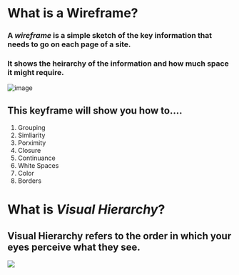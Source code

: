 # What is a Wireframe?
### A *wireframe* is a simple sketch of the key information that needs to go on each page of a site. 
### It shows the heirarchy of the information and how much space it might require. 
![image](https://user-images.githubusercontent.com/74502839/112073882-56342c80-8b4b-11eb-9b23-5f5e08ba2cc0.png)
## This keyframe will show you how to....
1. Grouping
2. Simliarity
3. Porximity
4. Closure 
5. Continuance
6. White Spaces
7. Color 
8. Borders 
# What is *Visual Hierarchy*?
## Visual Hierarchy refers to the order in which your eyes perceive what they see.
![](https://alvalyn.com/wp-content/uploads/2019/08/visual-hierarchy-1024x574.jpg)

